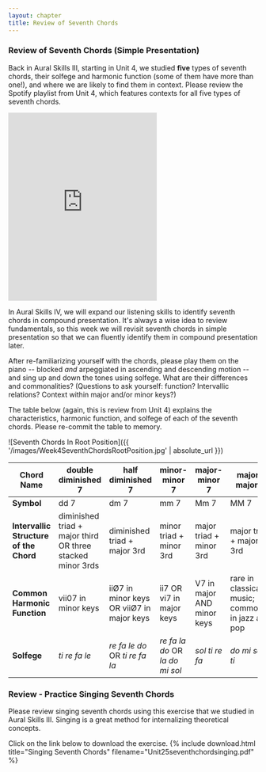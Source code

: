 ```yaml
---
layout: chapter
title: Review of Seventh Chords
---
```


### Review of Seventh Chords (Simple Presentation)

Back in Aural Skills III, starting in Unit 4, we studied **five** types of seventh chords, their solfege and harmonic function (some of them have more than one!), and where we are likely to find them in context. Please review the Spotify playlist from Unit 4, which features contexts for all five types of seventh chords.

<iframe src="https://open.spotify.com/embed/user/mirandawilson/playlist/0lrEwPkfESiO4wYbRLlG4D" width="300" height="380" frameborder="0" allowtransparency="true" allow="encrypted-media"></iframe>

In Aural Skills IV, we will expand our listening skills to identify seventh chords in compound presentation. It's always a wise idea to review fundamentals, so this week we will revisit seventh chords in simple presentation so that we can fluently identify them in compound presentation later.

After re-familiarizing yourself with the chords, please play them on the piano -- blocked *and* arpeggiated in ascending and descending motion -- and sing up and down the tones using solfege. What are their differences and commonalities? (Questions to ask yourself: function? Intervallic relations? Context within major and/or minor keys?)

The table below (again, this is review from Unit 4) explains the characteristics, harmonic function, and solfege of each of the seventh chords. Please re-commit the table to memory.

![Seventh Chords In Root Position]({{ '/images/Week4SeventhChordsRootPosition.jpg' | absolute_url }})

Chord Name   |   double diminished 7   |   half diminished 7   |   minor-minor 7   |   major-minor 7   |   major-major 7    
---   |   ---   |   ---   |   ---   |   ---   |   ---   |
**Symbol**   |   dd 7   |   dm 7   |   mm 7   |   Mm 7   |   MM 7   
**Intervallic Structure of the Chord**   |   diminished triad + major third OR three stacked minor 3rds   |   diminished triad + major 3rd   |   minor triad + minor 3rd   |   major triad + minor 3rd   |   major triad + major 3rd   
**Common Harmonic Function**   |   vii07 in minor keys   |   iiØ7 in minor keys OR viiØ7 in major keys   |   ii7 OR vi7 in major keys   |   V7 in major AND minor keys   |   rare in classical music; commoner in jazz and pop
**Solfege**   |   *ti re fa le*   |   *re fa le do* OR *ti re fa la*   |   *re fa la do* OR *la do mi sol*   |   *sol ti re fa*   |   *do mi sol ti*

### Review - Practice Singing Seventh Chords

Please review singing seventh chords using this exercise that we studied in Aural Skills III. Singing is a great method for internalizing theoretical concepts.

Click on the link below to download the exercise.
{% include download.html title="Singing Seventh Chords" filename="Unit25seventhchordsinging.pdf" %}